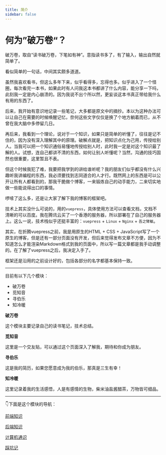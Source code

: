 ```yaml
---
title: 简介
sidebar: false
---
```

# 何为”破万卷“？

破万卷，取自“读书破万卷，下笔如有神”。意指读书多了，有了输入，输出自然就简单了。

看似简单的一句话，中间其实颇多道道。

虽然我喜欢看书，但这么多年下来，似乎看得多，忘得也多。似乎进入了一个怪圈，每次看完一本书，如果此时有人问我这本书都讲了什么内容，能分享一下吗，此刻我一定是内心崩溃的。因为我说不出个所以然，更妄谈这本书真正带给我什么有用的东西了。

后来，我开始有意识地记录一些笔记，大多都是原文中的摘抄。本以为这种办法可以让自己在需要的时候唤醒记忆，奈何这些文字仅仅是换了个地方躺着而已，从不曾在我大脑中多停留几日。

再后来，我看到一个理论，说对于一个知识，如果只是简单的听懂了，往往是记不住的，因为没有深入理解其中的原理。破解点就是，把知识点化为己用，传授给别人。当我可以把一个知识通俗易懂地传授给别人时，此时我一定是对这个知识最了解的人。试想，连自己都讲不清的东西，如何让别人听懂呢？当然，沟通的技巧固然也很重要，这里暂且不表。

但这个时候我犯了难，我要把我学到的讲给谁听呢？我的朋友们似乎都没有什么兴趣听我讲编程的东西，我必须要找到志同道合的人才行。既然网上的东西是可以公开让所有人都看到的，那我干脆做个博客，一来锻炼自己的动手能力，二来切实地做一些能说得出口的事情。

啰嗦了这么多，还是让大家了解下我的博客的框架吧。

技术上其实没什么可说的，用的`vuepress`，具体使用方法可以查看文档，文档不清晰的可以百度。我在腾讯云买了一个香港的服务器，所以部署在了自己的服务器上。这么一说，技术栈似乎还挺丰富的：`vuepress` + `Linux` + `Nginx` + `吾之臂躯`。

其实，在折腾vuepress之前，我是用原生的HTML + CSS + JavaScript写了一个原生的博客，但是还有一部分页面没有开发，但后来觉得发布文章不方便，因为不知道怎么才能渲染Markdown格式到我的页面中，所以写一篇文章都是我手动调整的。在了解了vuepress之后，我决定入手了。

框架还是沿用的之前设计好的，包括各部分的名字都基本保持一致。

---

目前有以下几个模块：
- 破万卷
- 觅知音
- 寻伯乐
- 知冷暖

**破万卷**

这个模块主要记录自己的读书笔记，技术总结。

**觅知音**

这里是一个交友贴，可以通过这个页面深入了解我，期待和你成为朋友。

**寻伯乐**

这是我的简历，如果您愿意成为我的伯乐，那真是三生有幸！

**知冷暖**

这里记录着我的生活感悟，人是有感情的生物，柴米油盐酱醋茶，万物皆可细品。

---

👇下面是这个模块的导航：

[前端知识](/notebooks/frontend/)

[后端知识](/notebooks/backend/)

[计算机通识](/notebooks/computer/)

[踩坑记](/notebooks/experience/)